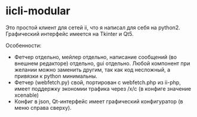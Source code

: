 iicli-modular
=============
Это простой клиент для сетей ii, что я написал для себя на python2. 
Графический интерфейс имеется на Tkinter и Qt5.

Особенности:
* Фетчер отдельно, мейлер отдельно, написание сообщений (во внешнем редакторе) отдельно, gui отдельно. Любой компонент при желании можно заменить другим, так как код несложный, а привязки к python минимальны.
* Фетчер (webfetch.py) свой, портирован с webfetch.php из ii-php, имеет поддержку экономии трафика через /x/c (в конфиге значение xcenable)
* Конфиг в json, Qt-интерфейс имеет графический конфигуратор (в меню справа сверху).

